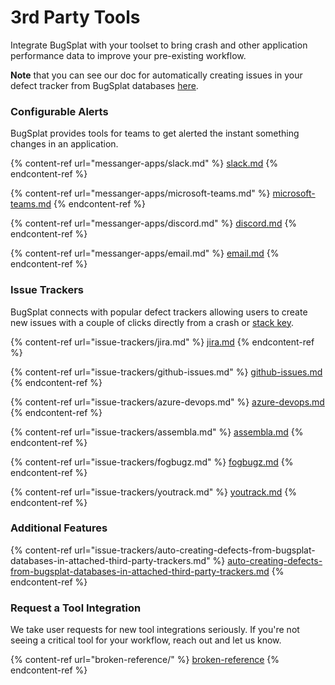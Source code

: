 # 3rd Party Tools

Integrate BugSplat with your toolset to bring crash and other application performance data to improve your pre-existing workflow.

**Note** that you can see our doc for automatically creating issues in your defect tracker from BugSplat databases [here](issue-trackers/auto-creating-defects-from-bugsplat-databases-in-attached-third-party-trackers.md).

### Configurable Alerts

BugSplat provides tools for teams to get alerted the instant something changes in an application.

{% content-ref url="messanger-apps/slack.md" %}
[slack.md](messanger-apps/slack.md)
{% endcontent-ref %}

{% content-ref url="messanger-apps/microsoft-teams.md" %}
[microsoft-teams.md](messanger-apps/microsoft-teams.md)
{% endcontent-ref %}

{% content-ref url="messanger-apps/discord.md" %}
[discord.md](messanger-apps/discord.md)
{% endcontent-ref %}

{% content-ref url="messanger-apps/email.md" %}
[email.md](messanger-apps/email.md)
{% endcontent-ref %}

### Issue Trackers

BugSplat connects with popular defect trackers allowing users to create new issues with a couple of clicks directly from a crash or [stack key](../../../education/bugsplat-terminology.md#stack-key).

{% content-ref url="issue-trackers/jira.md" %}
[jira.md](issue-trackers/jira.md)
{% endcontent-ref %}

{% content-ref url="issue-trackers/github-issues.md" %}
[github-issues.md](issue-trackers/github-issues.md)
{% endcontent-ref %}

{% content-ref url="issue-trackers/azure-devops.md" %}
[azure-devops.md](issue-trackers/azure-devops.md)
{% endcontent-ref %}

{% content-ref url="issue-trackers/assembla.md" %}
[assembla.md](issue-trackers/assembla.md)
{% endcontent-ref %}

{% content-ref url="issue-trackers/fogbugz.md" %}
[fogbugz.md](issue-trackers/fogbugz.md)
{% endcontent-ref %}

{% content-ref url="issue-trackers/youtrack.md" %}
[youtrack.md](issue-trackers/youtrack.md)
{% endcontent-ref %}

### Additional Features

{% content-ref url="issue-trackers/auto-creating-defects-from-bugsplat-databases-in-attached-third-party-trackers.md" %}
[auto-creating-defects-from-bugsplat-databases-in-attached-third-party-trackers.md](issue-trackers/auto-creating-defects-from-bugsplat-databases-in-attached-third-party-trackers.md)
{% endcontent-ref %}

### Request a Tool Integration

We take user requests for new tool integrations seriously. If you're not seeing a critical tool for your workflow, reach out and let us know.

{% content-ref url="broken-reference/" %}
[broken-reference](broken-reference/)
{% endcontent-ref %}
